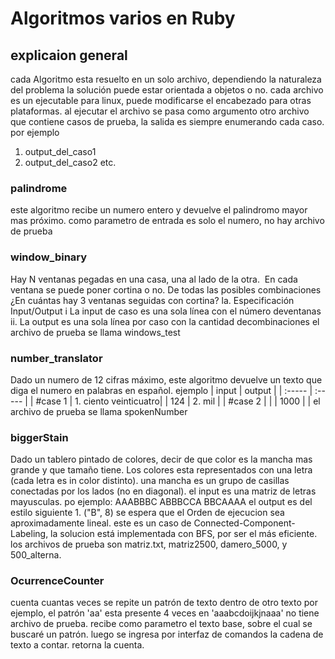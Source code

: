 # Algoritmos varios en Ruby

## explicaion general
cada Algoritmo esta resuelto en un solo archivo, dependiendo la naturaleza del problema la solución puede estar orientada a objetos o no.
cada archivo es un ejecutable para linux, puede modificarse el encabezado para otras plataformas.
al ejecutar el archivo se pasa como argumento otro archivo que contiene casos de prueba, la salida es siempre enumerando cada caso. 
por ejemplo
1. output_del_caso1
2. output_del_caso2
etc.

### palindrome
este algoritmo recibe un numero entero y devuelve el palindromo mayor mas próximo.
como parametro de entrada es solo el numero, no hay archivo de prueba
### window_binary
Hay​ ​N​ ​ventanas​ ​pegadas​ ​en​ ​una​ ​casa,​ ​una​ ​al​ ​lado​ ​de​ ​la​ ​otra.​ ​ ​En​ ​cada​ ​ventana​ ​se​ ​puede​ ​poner cortina​ ​o​ ​no.
​De​ ​todas​ ​las​ ​posibles​ ​combinaciones​ ​¿En​ ​cuántas​ ​hay​ ​3​ ​ventanas​ ​seguidas​ ​con cortina?
la. Especificación​ ​Input/Output
i La​ ​input​ ​de​ ​caso​ es ​una​ ​sola​ ​línea​ ​con​ ​el​ ​número​ ​de​ ​ventanas
ii. La​ ​output​ ​es​ ​una​ ​sola​ ​línea​ ​por​ ​caso​ ​con​ ​la​ ​cantidad​ ​de​ ​combinaciones
el archivo de prueba se llama windows_test
### number_translator
Dado un numero de 12 cifras máximo, este algoritmo devuelve un texto que diga el numero en palabras en español.
ejemplo
|   input   |   output  |
| :-----    | :-----    |
|   #case 1  | 1. ciento veinticuatro|
|   124     |   2. mil      |
|   #case 2  |                 |
|   1000    |               |
el archivo de prueba se llama spokenNumber
### biggerStain
Dado un tablero pintado de colores, decir de que color es la mancha mas grande y que tamaño tiene. Los colores esta representados con una letra (cada letra es in color distinto).
una mancha es un grupo de casillas conectadas por los lados (no en diagonal).
el input es una matriz de letras mayusculas.  po ejemplo:
    AAABBBC
    ABBBCCA
    BBCAAAA
el output es del estilo siguiente
    1. ("B", 8)
se espera que el Orden de ejecucion sea aproximadamente lineal.
este es un caso de Connected-Component-Labeling, la solucion está implementada con BFS, por ser el más eficiente.
los archivos de prueba son matriz.txt, matriz2500, damero_5000, y 500_alterna.

### OcurrenceCounter
cuenta cuantas veces se repite un patrón de texto dentro de otro texto por ejemplo, el patrón 'aa' esta presente 4 veces en 'aaabcdoijkjnaaa'
no tiene archivo de prueba.
recibe como parametro el texto base, sobre el cual se buscaré un patrón.
luego se ingresa por interfaz de comandos la cadena de texto a contar.
retorna la cuenta.
